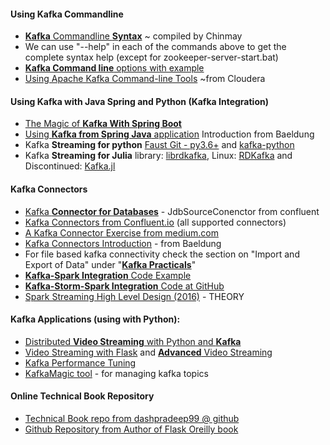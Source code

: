 #### Using Kafka Commandline
* [**Kafka** Commandline **Syntax**](https://chinmay-anand.github.io/it-architecture/mynotes/kafka_essentials/) ~ compiled by Chinmay
* We can use "--help" in each of the commands above to get the complete syntax help (except for zookeeper-server-start.bat)
* [**Kafka Command line** options with example](https://medium.com/@TimvanBaarsen/apache-kafka-cli-commands-cheat-sheet-a6f06eac01b)
* [Using Apache Kafka Command-line Tools](https://docs.cloudera.com/documentation/kafka/latest/topics/kafka_command_line.html) ~from Cloudera

#### Using Kafka with Java Spring and Python (Kafka Integration)
* [The Magic of **Kafka With Spring Boot**](https://dzone.com/articles/magic-of-kafka-with-spring-boot)
* [Using **Kafka from Spring Java** application](https://www.baeldung.com/spring-kafka) Introduction from Baeldung
* Kafka **Streaming for python** [Faust Git - py3.6+](https://github.com/robinhood/faust) and [kafka-python](https://kafka-python.readthedocs.io/)
* Kafka **Streaming for Julia** library: [librdkafka](https://github.com/edenhill/librdkafka), Linux: [RDKafka](https://github.com/robinhood/faust) and Discontinued: [Kafka.jl](https://github.com/dfdx/Kafka.jl)

#### Kafka Connectors
* [Kafka **Connector for Databases**](https://www.confluent.io/blog/kafka-connect-deep-dive-jdbc-source-connector/) - JdbSourceConenctor from confluent
* [Kafka Connectors from Confluent.io](https://docs.confluent.io/current/connect/managing/connectors.html) (all supported connectors)
* [A Kafka Connector Exercise from medium.com](https://medium.com/@Oskarr3/an-exercise-with-kafka-connectors-589bef785d81)
* [Kafka Connectors Introduction](https://www.baeldung.com/kafka-connectors-guide) - from Baeldung
* For file based kafka connectivity check the section on "Import and Export of Data" under "[**Kafka Practicals**](https://chinmay-anand.github.io/it-architecture/mynotes/kafka_essentials/)"
* [**Kafka-Spark Integration** Code Example](https://www.michael-noll.com/blog/2014/10/01/kafka-spark-streaming-integration-example-tutorial/)
* [**Kafka-Storm-Spark Integration** Code at GitHub](https://github.com/miguno/kafka-storm-starter/)
* [Spark Streaming High Level Design (2016)](https://docs.google.com/document/d/1vTCB5qVfyxQPlHuv8rit9-zjdttlgaSrMgfCDQlCJIM) - THEORY

#### Kafka Applications (using with Python):
* [Distributed **Video Streaming** with Python and **Kafka**](https://medium.com/@kevin.michael.horan/distributed-video-streaming-with-python-and-kafka-551de69fe1dd)
* [Video Streaming with Flask](https://blog.miguelgrinberg.com/post/video-streaming-with-flask) and [**Advanced** Video Streaming](https://blog.miguelgrinberg.com/post/flask-video-streaming-revisited)
* [Kafka Performance Tuning](https://data-flair.training/blogs/kafka-performance-tuning/)
* [KafkaMagic tool](https://www.kafkamagic.com/) - for managing kafka topics

#### Online Technical Book Repository
* [Technical Book repo from dashpradeep99 @ github](https://github.com/dashpradeep99/https-github.com-miguellgt-books/)
* [Github Repository from Author of Flask Oreilly book](https://github.com/miguelgrinberg)